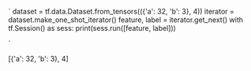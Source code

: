 
`
dataset = tf.data.Dataset.from_tensors(({'a': 32, 'b': 3}, 4))
iterator = dataset.make_one_shot_iterator()
feature, label = iterator.get_next()
with tf.Session() as sess:
    print(sess.run([feature, label]))

`

[{'a': 32, 'b': 3}, 4]
